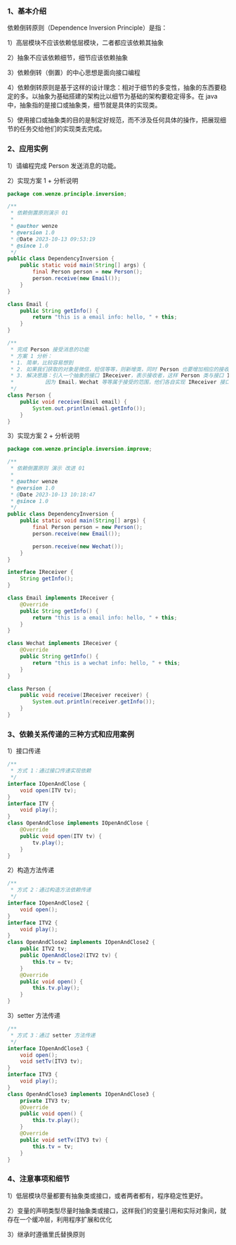 ### 1、基本介绍

依赖倒转原则（Dependence Inversion Principle）是指：

1）高层模块不应该依赖低层模块，二者都应该依赖其抽象

2）抽象不应该依赖细节，细节应该依赖抽象

3）依赖倒转（倒置）的中心思想是面向接口编程

4）依赖倒转原则是基于这样的设计理念：相对于细节的多变性，抽象的东西要稳定的多。以抽象为基础搭建的架构比以细节为基础的架构要稳定得多。在 java 中，抽象指的是接口或抽象类，细节就是具体的实现类。

5）使用接口或抽象类的目的是制定好规范，而不涉及任何具体的操作，把展现细节的任务交给他们的实现类去完成。

### 2、应用实例

1）请编程完成 Person 发送消息的功能。

2）实现方案 1 + 分析说明

```java
package com.wenze.principle.inversion;

/**
 * 依赖倒置原则演示 01
 *
 * @author wenze
 * @version 1.0
 * @Date 2023-10-13 09:53:19
 * @since 1.0
 */
public class DependencyInversion {
    public static void main(String[] args) {
        final Person person = new Person();
        person.receive(new Email());
    }
}

class Email {
    public String getInfo() {
        return "this is a email info: hello, " + this;
    }
}

/**
 * 完成 Person 接受消息的功能
 * 方案 1 分析：
 * 1. 简单，比较容易想到
 * 2. 如果我们获取的对象是微信，短信等等，则新增类，同时 Person 也要增加相应的接收方法
 * 3. 解决思路：引入一个抽象的接口 IReceiver，表示接收者，这样 Person 类与接口 IReceiver 发生依赖，
 *          因为 Email，Wechat 等等属于接受的范围，他们各自实现 IReceiver 接口就 ok，这样我们就符合依赖倒转原则
 */
class Person {
    public void receive(Email email) {
        System.out.println(email.getInfo());
    }
}
```

3）实现方案 2 + 分析说明

```java
package com.wenze.principle.inversion.improve;

/**
 * 依赖倒置原则 演示 改进 01
 *
 * @author wenze
 * @version 1.0
 * @Date 2023-10-13 10:18:47
 * @since 1.0
 */
public class DependencyInversion {
    public static void main(String[] args) {
        final Person person = new Person();
        person.receive(new Email());

        person.receive(new Wechat());
    }
}

interface IReceiver {
    String getInfo();
}

class Email implements IReceiver {
    @Override
    public String getInfo() {
        return "this is a email info: hello, " + this;
    }
}

class Wechat implements IReceiver {
    @Override
    public String getInfo() {
        return "this is a wechat info: hello, " + this;
    }
}

class Person {
    public void receive(IReceiver receiver) {
        System.out.println(receiver.getInfo());
    }
}
```

### 3、依赖关系传递的三种方式和应用案例

1）接口传递

```java
/**
 * 方式 1：通过接口传递实现依赖
 */
interface IOpenAndClose {
    void open(ITV tv);
}
interface ITV {
    void play();
}
class OpenAndClose implements IOpenAndClose {
    @Override
    public void open(ITV tv) {
        tv.play();
    }
}
```

2）构造方法传递

```java
/**
 * 方式 2：通过构造方法依赖传递
 */
interface IOpenAndClose2 {
    void open();
}
interface ITV2 {
    void play();
}
class OpenAndClose2 implements IOpenAndClose2 {
    public ITV2 tv;
    public OpenAndClose2(ITV2 tv) {
        this.tv = tv;
    }
    @Override
    public void open() {
        this.tv.play();
    }
}
```

3）setter 方法传递

```java
/**
 * 方式 3：通过 setter 方法传递
 */
interface IOpenAndClose3 {
    void open();
    void setTv(ITV3 tv);
}
interface ITV3 {
    void play();
}
class OpenAndClose3 implements IOpenAndClose3 {
    private ITV3 tv;
    @Override
    public void open() {
        this.tv.play();
    }
    @Override
    public void setTv(ITV3 tv) {
        this.tv = tv;
    }
}
```

### 4、注意事项和细节

1）低层模块尽量都要有抽象类或接口，或者两者都有，程序稳定性更好。

2）变量的声明类型尽量时抽象类或接口，这样我们的变量引用和实际对象间，就存在一个缓冲层，利用程序扩展和优化

3）继承时遵循里氏替换原则